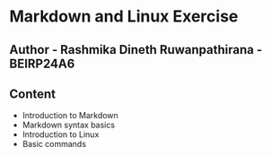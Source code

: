 # Markdown and Linux Exercise

## Author - Rashmika Dineth Ruwanpathirana - BEIRP24A6

## Content

- Introduction to Markdown
- Markdown syntax basics
- Introduction to Linux
- Basic commands
